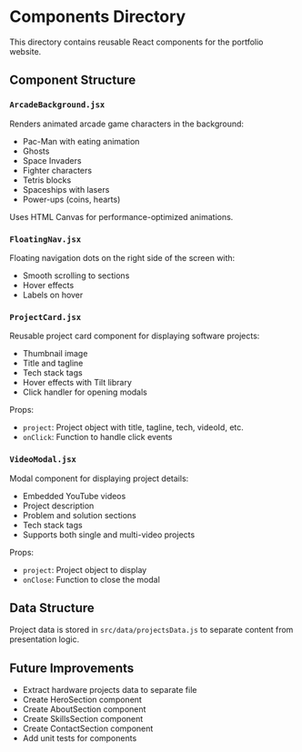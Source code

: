 # Components Directory

This directory contains reusable React components for the portfolio website.

## Component Structure

### `ArcadeBackground.jsx`
Renders animated arcade game characters in the background:
- Pac-Man with eating animation
- Ghosts
- Space Invaders
- Fighter characters
- Tetris blocks
- Spaceships with lasers
- Power-ups (coins, hearts)

Uses HTML Canvas for performance-optimized animations.

### `FloatingNav.jsx`
Floating navigation dots on the right side of the screen with:
- Smooth scrolling to sections
- Hover effects
- Labels on hover

### `ProjectCard.jsx`
Reusable project card component for displaying software projects:
- Thumbnail image
- Title and tagline
- Tech stack tags
- Hover effects with Tilt library
- Click handler for opening modals

Props:
- `project`: Project object with title, tagline, tech, videoId, etc.
- `onClick`: Function to handle click events

### `VideoModal.jsx`
Modal component for displaying project details:
- Embedded YouTube videos
- Project description
- Problem and solution sections
- Tech stack tags
- Supports both single and multi-video projects

Props:
- `project`: Project object to display
- `onClose`: Function to close the modal

## Data Structure

Project data is stored in `src/data/projectsData.js` to separate content from presentation logic.

## Future Improvements

- Extract hardware projects data to separate file
- Create HeroSection component
- Create AboutSection component
- Create SkillsSection component
- Create ContactSection component
- Add unit tests for components

